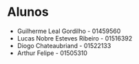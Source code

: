 # Alunos

* Guilherme Leal Gordilho - 01459560
* Lucas Nobre Esteves Ribeiro - 01516392
* Diogo Chateaubriand - 01522133
* Arthur Felipe - 01505310